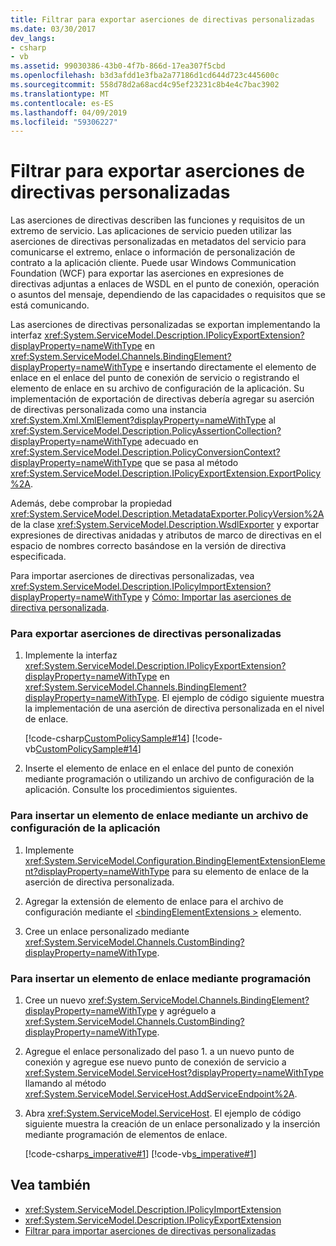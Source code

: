 ```yaml
---
title: Filtrar para exportar aserciones de directivas personalizadas
ms.date: 03/30/2017
dev_langs:
- csharp
- vb
ms.assetid: 99030386-43b0-4f7b-866d-17ea307f5cbd
ms.openlocfilehash: b3d3afdd1e3fba2a77186d1cd644d723c445600c
ms.sourcegitcommit: 558d78d2a68acd4c95ef23231c8b4e4c7bac3902
ms.translationtype: MT
ms.contentlocale: es-ES
ms.lasthandoff: 04/09/2019
ms.locfileid: "59306227"
---
```

# <a name="how-to-export-custom-policy-assertions"></a>Filtrar para exportar aserciones de directivas personalizadas
Las aserciones de directivas describen las funciones y requisitos de un extremo de servicio. Las aplicaciones de servicio pueden utilizar las aserciones de directivas personalizadas en metadatos del servicio para comunicarse el extremo, enlace o información de personalización de contrato a la aplicación cliente. Puede usar Windows Communication Foundation (WCF) para exportar las aserciones en expresiones de directivas adjuntas a enlaces de WSDL en el punto de conexión, operación o asuntos del mensaje, dependiendo de las capacidades o requisitos que se está comunicando.  
  
 Las aserciones de directivas personalizadas se exportan implementando la interfaz <xref:System.ServiceModel.Description.IPolicyExportExtension?displayProperty=nameWithType> en <xref:System.ServiceModel.Channels.BindingElement?displayProperty=nameWithType> e insertando directamente el elemento de enlace en el enlace del punto de conexión de servicio o registrando el elemento de enlace en su archivo de configuración de la aplicación. Su implementación de exportación de directivas debería agregar su aserción de directivas personalizada como una instancia <xref:System.Xml.XmlElement?displayProperty=nameWithType> al <xref:System.ServiceModel.Description.PolicyAssertionCollection?displayProperty=nameWithType> adecuado en <xref:System.ServiceModel.Description.PolicyConversionContext?displayProperty=nameWithType> que se pasa al método <xref:System.ServiceModel.Description.IPolicyExportExtension.ExportPolicy%2A>.  
  
 Además, debe comprobar la propiedad <xref:System.ServiceModel.Description.MetadataExporter.PolicyVersion%2A> de la clase <xref:System.ServiceModel.Description.WsdlExporter> y exportar expresiones de directivas anidadas y atributos de marco de directivas en el espacio de nombres correcto basándose en la versión de directiva especificada.  
  
 Para importar aserciones de directivas personalizadas, vea <xref:System.ServiceModel.Description.IPolicyImportExtension?displayProperty=nameWithType> y [Cómo: Importar las aserciones de directiva personalizada](../../../../docs/framework/wcf/extending/how-to-import-custom-policy-assertions.md).  
  
### <a name="to-export-custom-policy-assertions"></a>Para exportar aserciones de directivas personalizadas  
  
1. Implemente la interfaz <xref:System.ServiceModel.Description.IPolicyExportExtension?displayProperty=nameWithType> en <xref:System.ServiceModel.Channels.BindingElement?displayProperty=nameWithType>. El ejemplo de código siguiente muestra la implementación de una aserción de directiva personalizada en el nivel de enlace.  
  
     [!code-csharp[CustomPolicySample#14](../../../../samples/snippets/csharp/VS_Snippets_CFX/custompolicysample/cs/policyexporter.cs#14)]
     [!code-vb[CustomPolicySample#14](../../../../samples/snippets/visualbasic/VS_Snippets_CFX/custompolicysample/vb/policyexporter.vb#14)]  
  
2. Inserte el elemento de enlace en el enlace del punto de conexión mediante programación o utilizando un archivo de configuración de la aplicación. Consulte los procedimientos siguientes.  
  
### <a name="to-insert-a-binding-element-using-an-application-configuration-file"></a>Para insertar un elemento de enlace mediante un archivo de configuración de la aplicación  
  
1. Implemente <xref:System.ServiceModel.Configuration.BindingElementExtensionElement?displayProperty=nameWithType> para su elemento de enlace de la aserción de directiva personalizada.  
  
2. Agregar la extensión de elemento de enlace para el archivo de configuración mediante el [ \<bindingElementExtensions >](../../../../docs/framework/configure-apps/file-schema/wcf/bindingelementextensions.md) elemento.  
  
3. Cree un enlace personalizado mediante <xref:System.ServiceModel.Channels.CustomBinding?displayProperty=nameWithType>.  
  
### <a name="to-insert-a-binding-element-programmatically"></a>Para insertar un elemento de enlace mediante programación  
  
1. Cree un nuevo <xref:System.ServiceModel.Channels.BindingElement?displayProperty=nameWithType> y agréguelo a <xref:System.ServiceModel.Channels.CustomBinding?displayProperty=nameWithType>.  
  
2. Agregue el enlace personalizado del paso 1. a un nuevo punto de conexión y agregue ese nuevo punto de conexión de servicio a <xref:System.ServiceModel.ServiceHost?displayProperty=nameWithType> llamando al método <xref:System.ServiceModel.ServiceHost.AddServiceEndpoint%2A>.  
  
3. Abra <xref:System.ServiceModel.ServiceHost>. El ejemplo de código siguiente muestra la creación de un enlace personalizado y la inserción mediante programación de elementos de enlace.  
  
     [!code-csharp[s_imperative#1](../../../../samples/snippets/csharp/VS_Snippets_CFX/s_imperative/cs/service.cs#1)]
     [!code-vb[s_imperative#1](../../../../samples/snippets/visualbasic/VS_Snippets_CFX/s_imperative/vb/service.vb#1)]  
  
## <a name="see-also"></a>Vea también

- <xref:System.ServiceModel.Description.IPolicyImportExtension>
- <xref:System.ServiceModel.Description.IPolicyExportExtension>
- [Filtrar para importar aserciones de directivas personalizadas](../../../../docs/framework/wcf/extending/how-to-import-custom-policy-assertions.md)
